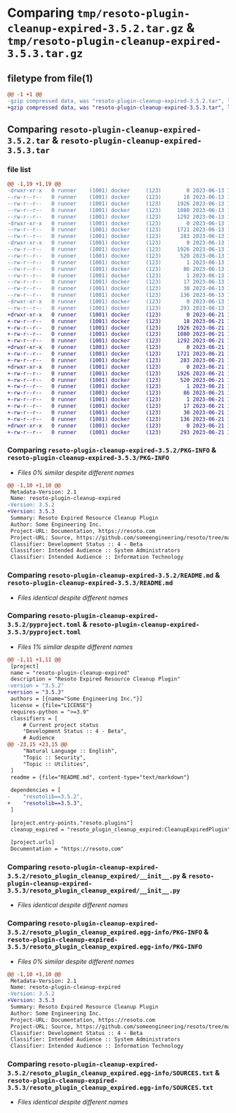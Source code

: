 # Comparing `tmp/resoto-plugin-cleanup-expired-3.5.2.tar.gz` & `tmp/resoto-plugin-cleanup-expired-3.5.3.tar.gz`

## filetype from file(1)

```diff
@@ -1 +1 @@
-gzip compressed data, was "resoto-plugin-cleanup-expired-3.5.2.tar", last modified: Tue Jun 13 13:05:54 2023, max compression
+gzip compressed data, was "resoto-plugin-cleanup-expired-3.5.3.tar", last modified: Wed Jun 21 14:21:53 2023, max compression
```

## Comparing `resoto-plugin-cleanup-expired-3.5.2.tar` & `resoto-plugin-cleanup-expired-3.5.3.tar`

### file list

```diff
@@ -1,19 +1,19 @@
-drwxr-xr-x   0 runner    (1001) docker     (123)        0 2023-06-13 13:05:54.820201 resoto-plugin-cleanup-expired-3.5.2/
--rw-r--r--   0 runner    (1001) docker     (123)       18 2023-06-13 13:03:03.000000 resoto-plugin-cleanup-expired-3.5.2/MANIFEST.in
--rw-r--r--   0 runner    (1001) docker     (123)     1926 2023-06-13 13:05:54.820201 resoto-plugin-cleanup-expired-3.5.2/PKG-INFO
--rw-r--r--   0 runner    (1001) docker     (123)     1080 2023-06-13 13:03:03.000000 resoto-plugin-cleanup-expired-3.5.2/README.md
--rw-r--r--   0 runner    (1001) docker     (123)     1292 2023-06-13 13:03:03.000000 resoto-plugin-cleanup-expired-3.5.2/pyproject.toml
-drwxr-xr-x   0 runner    (1001) docker     (123)        0 2023-06-13 13:05:54.816201 resoto-plugin-cleanup-expired-3.5.2/resoto_plugin_cleanup_expired/
--rw-r--r--   0 runner    (1001) docker     (123)     1721 2023-06-13 13:03:03.000000 resoto-plugin-cleanup-expired-3.5.2/resoto_plugin_cleanup_expired/__init__.py
--rw-r--r--   0 runner    (1001) docker     (123)      283 2023-06-13 13:03:03.000000 resoto-plugin-cleanup-expired-3.5.2/resoto_plugin_cleanup_expired/config.py
-drwxr-xr-x   0 runner    (1001) docker     (123)        0 2023-06-13 13:05:54.820201 resoto-plugin-cleanup-expired-3.5.2/resoto_plugin_cleanup_expired.egg-info/
--rw-r--r--   0 runner    (1001) docker     (123)     1926 2023-06-13 13:05:54.000000 resoto-plugin-cleanup-expired-3.5.2/resoto_plugin_cleanup_expired.egg-info/PKG-INFO
--rw-r--r--   0 runner    (1001) docker     (123)      520 2023-06-13 13:05:54.000000 resoto-plugin-cleanup-expired-3.5.2/resoto_plugin_cleanup_expired.egg-info/SOURCES.txt
--rw-r--r--   0 runner    (1001) docker     (123)        1 2023-06-13 13:05:54.000000 resoto-plugin-cleanup-expired-3.5.2/resoto_plugin_cleanup_expired.egg-info/dependency_links.txt
--rw-r--r--   0 runner    (1001) docker     (123)       86 2023-06-13 13:05:54.000000 resoto-plugin-cleanup-expired-3.5.2/resoto_plugin_cleanup_expired.egg-info/entry_points.txt
--rw-r--r--   0 runner    (1001) docker     (123)        1 2023-06-13 13:04:12.000000 resoto-plugin-cleanup-expired-3.5.2/resoto_plugin_cleanup_expired.egg-info/not-zip-safe
--rw-r--r--   0 runner    (1001) docker     (123)       17 2023-06-13 13:05:54.000000 resoto-plugin-cleanup-expired-3.5.2/resoto_plugin_cleanup_expired.egg-info/requires.txt
--rw-r--r--   0 runner    (1001) docker     (123)       30 2023-06-13 13:05:54.000000 resoto-plugin-cleanup-expired-3.5.2/resoto_plugin_cleanup_expired.egg-info/top_level.txt
--rw-r--r--   0 runner    (1001) docker     (123)      136 2023-06-13 13:05:54.820201 resoto-plugin-cleanup-expired-3.5.2/setup.cfg
-drwxr-xr-x   0 runner    (1001) docker     (123)        0 2023-06-13 13:05:54.820201 resoto-plugin-cleanup-expired-3.5.2/test/
--rw-r--r--   0 runner    (1001) docker     (123)      293 2023-06-13 13:03:03.000000 resoto-plugin-cleanup-expired-3.5.2/test/test_config.py
+drwxr-xr-x   0 runner    (1001) docker     (123)        0 2023-06-21 14:21:53.191947 resoto-plugin-cleanup-expired-3.5.3/
+-rw-r--r--   0 runner    (1001) docker     (123)       18 2023-06-21 14:19:14.000000 resoto-plugin-cleanup-expired-3.5.3/MANIFEST.in
+-rw-r--r--   0 runner    (1001) docker     (123)     1926 2023-06-21 14:21:53.191947 resoto-plugin-cleanup-expired-3.5.3/PKG-INFO
+-rw-r--r--   0 runner    (1001) docker     (123)     1080 2023-06-21 14:19:14.000000 resoto-plugin-cleanup-expired-3.5.3/README.md
+-rw-r--r--   0 runner    (1001) docker     (123)     1292 2023-06-21 14:19:14.000000 resoto-plugin-cleanup-expired-3.5.3/pyproject.toml
+drwxr-xr-x   0 runner    (1001) docker     (123)        0 2023-06-21 14:21:53.191947 resoto-plugin-cleanup-expired-3.5.3/resoto_plugin_cleanup_expired/
+-rw-r--r--   0 runner    (1001) docker     (123)     1721 2023-06-21 14:19:14.000000 resoto-plugin-cleanup-expired-3.5.3/resoto_plugin_cleanup_expired/__init__.py
+-rw-r--r--   0 runner    (1001) docker     (123)      283 2023-06-21 14:19:14.000000 resoto-plugin-cleanup-expired-3.5.3/resoto_plugin_cleanup_expired/config.py
+drwxr-xr-x   0 runner    (1001) docker     (123)        0 2023-06-21 14:21:53.191947 resoto-plugin-cleanup-expired-3.5.3/resoto_plugin_cleanup_expired.egg-info/
+-rw-r--r--   0 runner    (1001) docker     (123)     1926 2023-06-21 14:21:53.000000 resoto-plugin-cleanup-expired-3.5.3/resoto_plugin_cleanup_expired.egg-info/PKG-INFO
+-rw-r--r--   0 runner    (1001) docker     (123)      520 2023-06-21 14:21:53.000000 resoto-plugin-cleanup-expired-3.5.3/resoto_plugin_cleanup_expired.egg-info/SOURCES.txt
+-rw-r--r--   0 runner    (1001) docker     (123)        1 2023-06-21 14:21:53.000000 resoto-plugin-cleanup-expired-3.5.3/resoto_plugin_cleanup_expired.egg-info/dependency_links.txt
+-rw-r--r--   0 runner    (1001) docker     (123)       86 2023-06-21 14:21:53.000000 resoto-plugin-cleanup-expired-3.5.3/resoto_plugin_cleanup_expired.egg-info/entry_points.txt
+-rw-r--r--   0 runner    (1001) docker     (123)        1 2023-06-21 14:20:17.000000 resoto-plugin-cleanup-expired-3.5.3/resoto_plugin_cleanup_expired.egg-info/not-zip-safe
+-rw-r--r--   0 runner    (1001) docker     (123)       17 2023-06-21 14:21:53.000000 resoto-plugin-cleanup-expired-3.5.3/resoto_plugin_cleanup_expired.egg-info/requires.txt
+-rw-r--r--   0 runner    (1001) docker     (123)       30 2023-06-21 14:21:53.000000 resoto-plugin-cleanup-expired-3.5.3/resoto_plugin_cleanup_expired.egg-info/top_level.txt
+-rw-r--r--   0 runner    (1001) docker     (123)      136 2023-06-21 14:21:53.191947 resoto-plugin-cleanup-expired-3.5.3/setup.cfg
+drwxr-xr-x   0 runner    (1001) docker     (123)        0 2023-06-21 14:21:53.191947 resoto-plugin-cleanup-expired-3.5.3/test/
+-rw-r--r--   0 runner    (1001) docker     (123)      293 2023-06-21 14:19:14.000000 resoto-plugin-cleanup-expired-3.5.3/test/test_config.py
```

### Comparing `resoto-plugin-cleanup-expired-3.5.2/PKG-INFO` & `resoto-plugin-cleanup-expired-3.5.3/PKG-INFO`

 * *Files 0% similar despite different names*

```diff
@@ -1,10 +1,10 @@
 Metadata-Version: 2.1
 Name: resoto-plugin-cleanup-expired
-Version: 3.5.2
+Version: 3.5.3
 Summary: Resoto Expired Resource Cleanup Plugin
 Author: Some Engineering Inc.
 Project-URL: Documentation, https://resoto.com
 Project-URL: Source, https://github.com/someengineering/resoto/tree/main/plugins/cleanup_expired
 Classifier: Development Status :: 4 - Beta
 Classifier: Intended Audience :: System Administrators
 Classifier: Intended Audience :: Information Technology
```

### Comparing `resoto-plugin-cleanup-expired-3.5.2/README.md` & `resoto-plugin-cleanup-expired-3.5.3/README.md`

 * *Files identical despite different names*

### Comparing `resoto-plugin-cleanup-expired-3.5.2/pyproject.toml` & `resoto-plugin-cleanup-expired-3.5.3/pyproject.toml`

 * *Files 1% similar despite different names*

```diff
@@ -1,11 +1,11 @@
 [project]
 name = "resoto-plugin-cleanup-expired"
 description = "Resoto Expired Resource Cleanup Plugin"
-version = "3.5.2"
+version = "3.5.3"
 authors = [{name="Some Engineering Inc."}]
 license = {file="LICENSE"}
 requires-python = ">=3.9"
 classifiers = [
     # Current project status
     "Development Status :: 4 - Beta",
     # Audience
@@ -23,15 +23,15 @@
     "Natural Language :: English",
     "Topic :: Security",
     "Topic :: Utilities",
 ]
 readme = {file="README.md", content-type="text/markdown"}
 
 dependencies = [
-    "resotolib==3.5.2",
+    "resotolib==3.5.3",
 ]
 
 [project.entry-points."resoto.plugins"]
 cleanup_expired = "resoto_plugin_cleanup_expired:CleanupExpiredPlugin"
 
 [project.urls]
 Documentation = "https://resoto.com"
```

### Comparing `resoto-plugin-cleanup-expired-3.5.2/resoto_plugin_cleanup_expired/__init__.py` & `resoto-plugin-cleanup-expired-3.5.3/resoto_plugin_cleanup_expired/__init__.py`

 * *Files identical despite different names*

### Comparing `resoto-plugin-cleanup-expired-3.5.2/resoto_plugin_cleanup_expired.egg-info/PKG-INFO` & `resoto-plugin-cleanup-expired-3.5.3/resoto_plugin_cleanup_expired.egg-info/PKG-INFO`

 * *Files 0% similar despite different names*

```diff
@@ -1,10 +1,10 @@
 Metadata-Version: 2.1
 Name: resoto-plugin-cleanup-expired
-Version: 3.5.2
+Version: 3.5.3
 Summary: Resoto Expired Resource Cleanup Plugin
 Author: Some Engineering Inc.
 Project-URL: Documentation, https://resoto.com
 Project-URL: Source, https://github.com/someengineering/resoto/tree/main/plugins/cleanup_expired
 Classifier: Development Status :: 4 - Beta
 Classifier: Intended Audience :: System Administrators
 Classifier: Intended Audience :: Information Technology
```

### Comparing `resoto-plugin-cleanup-expired-3.5.2/resoto_plugin_cleanup_expired.egg-info/SOURCES.txt` & `resoto-plugin-cleanup-expired-3.5.3/resoto_plugin_cleanup_expired.egg-info/SOURCES.txt`

 * *Files identical despite different names*

